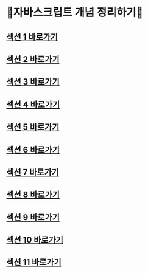 # 🌟자바스크립트 개념 정리하기🌟

## <a href="./SECTION01/readme.md">섹션 1 바로가기</a><br/>

## <a href="./SECTION02/readme.md">섹션 2 바로가기</a><br/>

## <a href="./SECTION03/readme.md">섹션 3 바로가기</a><br/>

## <a href="./SECTION04/readme.md">섹션 4 바로가기</a><br/>

## <a href="./SECTION05/readme.md">섹션 5 바로가기</a><br/>

## <a href="./SECTION06/readme.md">섹션 6 바로가기</a><br/>

## <a href="./SECTION07/readme.md">섹션 7 바로가기</a><br/>

## <a href="./SECTION08/readme.md">섹션 8 바로가기</a><br/>

## <a href="./SECTION09/readme.md">섹션 9 바로가기</a><br/>

## <a href="./SECTION10/readme.md">섹션 10 바로가기</a><br/>

## <a href="./SECTION11/readme.md">섹션 11 바로가기</a><br/>
